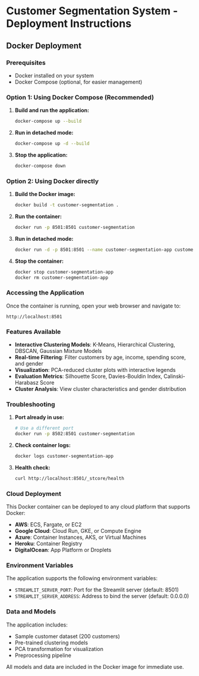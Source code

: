 # Customer Segmentation System - Deployment Instructions

## Docker Deployment

### Prerequisites
- Docker installed on your system
- Docker Compose (optional, for easier management)

### Option 1: Using Docker Compose (Recommended)

1. **Build and run the application:**
   ```bash
   docker-compose up --build
   ```

2. **Run in detached mode:**
   ```bash
   docker-compose up -d --build
   ```

3. **Stop the application:**
   ```bash
   docker-compose down
   ```

### Option 2: Using Docker directly

1. **Build the Docker image:**
   ```bash
   docker build -t customer-segmentation .
   ```

2. **Run the container:**
   ```bash
   docker run -p 8501:8501 customer-segmentation
   ```

3. **Run in detached mode:**
   ```bash
   docker run -d -p 8501:8501 --name customer-segmentation-app customer-segmentation
   ```

4. **Stop the container:**
   ```bash
   docker stop customer-segmentation-app
   docker rm customer-segmentation-app
   ```

### Accessing the Application

Once the container is running, open your web browser and navigate to:
```
http://localhost:8501
```

### Features Available

- **Interactive Clustering Models**: K-Means, Hierarchical Clustering, DBSCAN, Gaussian Mixture Models
- **Real-time Filtering**: Filter customers by age, income, spending score, and gender
- **Visualization**: PCA-reduced cluster plots with interactive legends
- **Evaluation Metrics**: Silhouette Score, Davies-Bouldin Index, Calinski-Harabasz Score
- **Cluster Analysis**: View cluster characteristics and gender distribution

### Troubleshooting

1. **Port already in use:**
   ```bash
   # Use a different port
   docker run -p 8502:8501 customer-segmentation
   ```

2. **Check container logs:**
   ```bash
   docker logs customer-segmentation-app
   ```

3. **Health check:**
   ```bash
   curl http://localhost:8501/_stcore/health
   ```

### Cloud Deployment

This Docker container can be deployed to any cloud platform that supports Docker:

- **AWS**: ECS, Fargate, or EC2
- **Google Cloud**: Cloud Run, GKE, or Compute Engine
- **Azure**: Container Instances, AKS, or Virtual Machines
- **Heroku**: Container Registry
- **DigitalOcean**: App Platform or Droplets

### Environment Variables

The application supports the following environment variables:

- `STREAMLIT_SERVER_PORT`: Port for the Streamlit server (default: 8501)
- `STREAMLIT_SERVER_ADDRESS`: Address to bind the server (default: 0.0.0.0)

### Data and Models

The application includes:
- Sample customer dataset (200 customers)
- Pre-trained clustering models
- PCA transformation for visualization
- Preprocessing pipeline

All models and data are included in the Docker image for immediate use.

